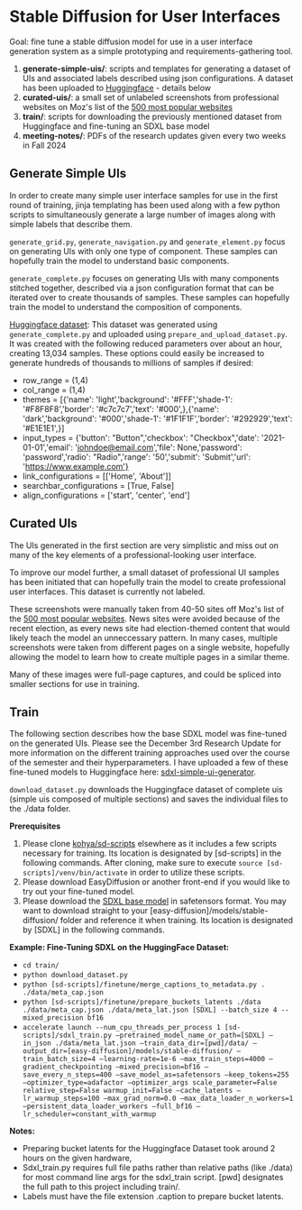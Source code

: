 # Stable Diffusion for User Interfaces

Goal: fine tune a stable diffusion model for use in a user interface generation system as a simple prototyping and requirements-gathering tool.

1. **generate-simple-uis/**: scripts and templates for generating a dataset of UIs and associated labels described using json configurations. A dataset has been uploaded to [Huggingface](https://huggingface.co/datasets/nkyhl/simple-uis) - details below
2. **curated-uis/**: a small set of unlabeled screenshots from professional websites on Moz's list of the [500 most popular websites](https://moz.com/top500)
3. **train/**: scripts for downloading the previously mentioned dataset from Huggingface and fine-tuning an SDXL base model
4. **meeting-notes/**: PDFs of the research updates given every two weeks in Fall 2024

## Generate Simple UIs

In order to create many simple user interface samples for use in the first round of training, jinja templating has been used along with a few python scripts to simultaneously generate a large number of images along with simple labels that describe them.

`generate_grid.py`, `generate_navigation.py` and `generate_element.py` focus on generating UIs with only one type of component. These samples can hopefully train the model to understand basic components.

`generate_complete.py` focuses on generating UIs with many components stitched together, described via a json configuration format that can be iterated over to create thousands of samples. These samples can hopefully train the model to understand the composition of components.

[Huggingface dataset](https://huggingface.co/datasets/nkyhl/simple-uis): This dataset was generated using `generate_complete.py` and uploaded using `prepare_and_upload_dataset.py`. It was created with the following reduced parameters over about an hour, creating 13,034 samples. These options could easily be increased to generate hundreds of thousands to millions of samples if desired:
- row_range = (1,4)
- col_range = (1,4)
- themes = [{'name': 'light','background': '#FFF','shade-1': '#F8F8F8','border': '#c7c7c7','text': '#000',},{'name': 'dark','background': '#000','shade-1': '#1F1F1F','border': '#292929','text': '#E1E1E1',}]
- input_types = {'button': "Button",'checkbox': "Checkbox",'date': '2021-01-01','email': 'johndoe@email.com','file': None,'password': 'password','radio': "Radio",'range': '50','submit': 'Submit','url': 'https://www.example.com'}
- link_configurations = [['Home', 'About']]
- searchbar_configurations = [True, False]
- align_configurations = ['start', 'center', 'end']

## Curated UIs

The UIs generated in the first section are very simplistic and miss out on many of the key elements of a professional-looking user interface.

To improve our model further, a small dataset of professional UI samples has been initiated that can hopefully train the model to create professional user interfaces. This dataset is currently not labeled.

These screenshots were manually taken from 40-50 sites off Moz's list of the [500 most popular websites](https://moz.com/top500). 
News sites were avoided because of the recent election, as every news site had election-themed content that would likely teach the model an unneccessary pattern.
In many cases, multiple screenshots were taken from different pages on a single website, hopefully allowing the model to learn how to create multiple pages in a similar theme.

Many of these images were full-page captures, and could be spliced into smaller sections for use in training.

## Train

The following section describes how the base SDXL model was fine-tuned on the generated UIs. Please see the December 3rd Research Update for more information on the different training approaches used over the course of the semester and their hyperparameters. I have uploaded a few of these fine-tuned models to Huggingface here: [sdxl-simple-ui-generator](https://huggingface.co/nkyhl/sdxl-simple-ui-generator/).

`download_dataset.py` downloads the Huggingface dataset of complete uis (simple uis composed of multiple sections) and saves the individual files to the ./data folder.

**Prerequisites**
1. Please clone [kohya/sd-scripts](https://github.com/kohya-ss/sd-scripts) elsewhere as it includes a few scripts necessary for training. Its location is designated by [sd-scripts] in the following commands. After cloning, make sure to execute `source [sd-scripts]/venv/bin/activate` in order to utilize these scripts.
2. Please download EasyDiffusion or another front-end if you would like to try out your fine-tuned model.
3. Please download the [SDXL base model](https://civitai.com/models/101055/sd-xl) in safetensors format. You may want to download straight to your [easy-diffusion]/models/stable-diffusion/ folder and reference it when training. Its location is designated by [SDXL] in the following commands.

**Example: Fine-Tuning SDXL on the HuggingFace Dataset:**
- `cd train/`
- `python download_dataset.py`
- `python [sd-scripts]/finetune/merge_captions_to_metadata.py . ./data/meta_cap.json`
- `python [sd-scripts]/finetune/prepare_buckets_latents ./data ./data/meta_cap.json ./data/meta_lat.json [SDXL] --batch_size 4 --mixed_precision bf16`
- `accelerate launch --num_cpu_threads_per_process 1 [sd-scripts]/sdxl_train.py —pretrained_model_name_or_path=[SDXL] —in_json ./data/meta_lat.json —train_data_dir=[pwd]/data/ —output_dir=[easy-diffusion]/models/stable-diffusion/ —train_batch_size=4 —learning-rate=1e-6 —max_train_steps=4000 —gradient_checkpointing —mixed_precision=bf16 —save_every_n_steps=400 —save_model_as=safetensors —keep_tokens=255 —optimizer_type=adafactor —optimizer_args scale_parameter=False relative_step=False warmup_init=False —cache_latents —lr_warmup_steps=100 —max_grad_norm=0.0 —max_data_loader_n_workers=1 —persistent_data_loader_workers —full_bf16 —lr_scheduler=constant_with_warmup`

**Notes:**
- Preparing bucket latents for the Huggingface Dataset took around 2 hours on the given hardware,
- Sdxl_train.py requires full file paths rather than relative paths (like ./data) for most command line args for the sdxl_train script. [pwd] designates the full path to this project including train/.
- Labels must have the file extension .caption to prepare bucket latents.
